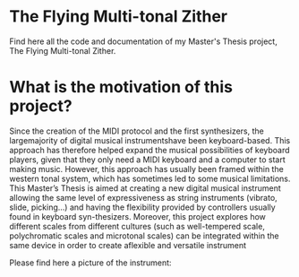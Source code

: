 # The Flying Multi-tonal Zither
Find here all the code and documentation of my Master's Thesis project, The Flying Multi-tonal Zither.

# What is the motivation of this project?

Since the creation of the MIDI protocol and the first synthesizers, the largemajority of digital musical instrumentshave been keyboard-based. This approach has  therefore  helped  expand the  musical possibilities of keyboard players, given that they only need a MIDI keyboard and a computer to start making music. However, this approach has usually been framed within the western tonal system, which has sometimes led to some musical limitations. This Master’s Thesis is aimed at  creating a new digital musical instrument allowing the same level of expressiveness as string instruments (vibrato, slide, picking...) and having the flexibility  provided by controllers usually found in keyboard syn-thesizers. Moreover, this project explores how different scales from different cultures (such as well-tempered scale, polychromatic scales and microtonal scales) can be integrated within the same device in order to create aflexible and versatile instrument


Please find here a picture of the instrument:

